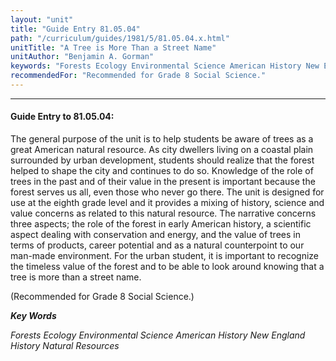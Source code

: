```yaml
---
layout: "unit"
title: "Guide Entry 81.05.04"
path: "/curriculum/guides/1981/5/81.05.04.x.html"
unitTitle: "A Tree is More Than a Street Name"
unitAuthor: "Benjamin A. Gorman"
keywords: "Forests Ecology Environmental Science American History New England History Natural Resources"
recommendedFor: "Recommended for Grade 8 Social Science."
---
```

<body>
<hr/>
<h4>
Guide Entry to 81.05.04:
</h4>
The general purpose of the unit is to help students be aware of trees as a great American natural resource.  As city dwellers living on a coastal plain surrounded by urban development, students should realize that the forest helped to shape the city and continues to do so. Knowledge of the role of trees in the past and of their value in the present is important because the forest serves us all, even those who never go there.  The unit is designed for use at the eighth grade level and it provides a mixing of history, science and value concerns as related to this natural resource.  The narrative concerns three aspects; the role of the forest in early American history, a scientific aspect dealing with conservation and energy, and the value of trees in terms of products, career potential and as a natural counterpoint to our man-made environment.  For the urban student, it is important to recognize the timeless value of the forest and to be able to look around knowing that a tree is more than a street name.
<p>
(Recommended for Grade 8 Social Science.)
</p>
<p>
<b>
<i>
Key Words
</i>
</b>
<br/>
</p>
<p>
<i>
Forests Ecology Environmental Science American History New England History Natural Resources
</i>
</p>
</body>